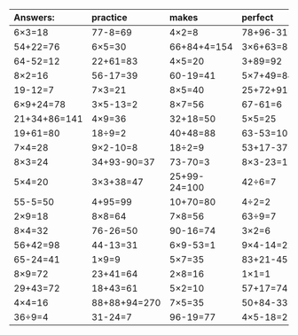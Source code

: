 | Answers: | practice | makes | perfect | ! |
| :--- | :--- | :--- | :--- | :--- |
| 6×3=18 | 77-8=69 | 4×2=8 | 78+96-31=143 | 2×4+69=77 | 
| 54+22=76 | 6×5=30 | 66+84+4=154 | 3×6+63=81 | 7×2-12=2 | 
| 64-52=12 | 22+61=83 | 4×5=20 | 3+89=92 | 9×3+8=35 | 
| 8×2=16 | 56-17=39 | 60-19=41 | 5×7+49=84 | 9×4=36 | 
| 19-12=7 | 7×3=21 | 8×5=40 | 25+72+91=188 | 9×6=54 | 
| 6×9+24=78 | 3×5-13=2 | 8×7=56 | 67-61=6 | 43+12-44=11 | 
| 21+34+86=141 | 4×9=36 | 32+18=50 | 5×5=25 | 85-31=54 | 
| 19+61=80 | 18÷9=2 | 40+48=88 | 63-53=10 | 5×7+60=95 | 
| 7×4=28 | 9×2-10=8 | 18÷2=9 | 53+17-37=33 | 7×7=49 | 
| 8×3=24 | 34+93-90=37 | 73-70=3 | 8×3-23=1 | 6×6=36 | 
| 5×4=20 | 3×3+38=47 | 25+99-24=100 | 42÷6=7 | 9×7=63 | 
| 55-5=50 | 4+95=99 | 10+70=80 | 4÷2=2 | 90-51=39 | 
| 2×9=18 | 8×8=64 | 7×8=56 | 63÷9=7 | 81-68=13 | 
| 8×4=32 | 76-26=50 | 90-16=74 | 3×2=6 | 2×5=10 | 
| 56+42=98 | 44-13=31 | 6×9-53=1 | 9×4-14=22 | 89+96+53=238 | 
| 65-24=41 | 1×9=9 | 5×7=35 | 83+21-45=59 | 9×7+41=104 | 
| 8×9=72 | 23+41=64 | 2×8=16 | 1×1=1 | 13+41=54 | 
| 29+43=72 | 18+43=61 | 5×2=10 | 57+17=74 | 36+7=43 | 
| 4×4=16 | 88+88+94=270 | 7×5=35 | 50+84-33=101 | 4×7=28 | 
| 36÷9=4 | 31-24=7 | 96-19=77 | 4×5-18=2 | 97-76=21 | 
